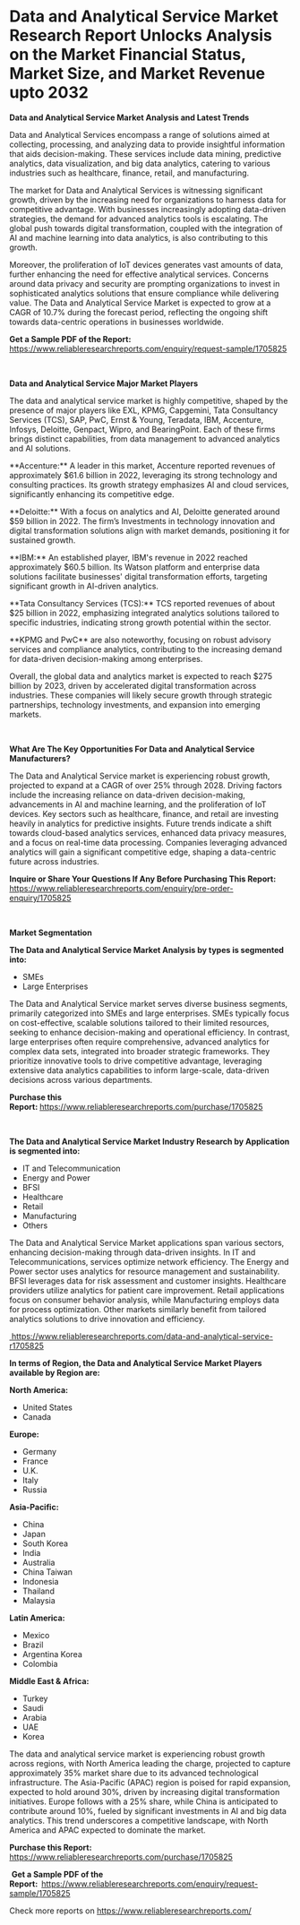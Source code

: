 <p><h1>Data and Analytical Service Market Research Report Unlocks Analysis on the Market Financial Status, Market Size, and Market Revenue upto 2032</h1></p><p><strong>Data and Analytical Service Market Analysis and Latest Trends</strong></p>
<p><p>Data and Analytical Services encompass a range of solutions aimed at collecting, processing, and analyzing data to provide insightful information that aids decision-making. These services include data mining, predictive analytics, data visualization, and big data analytics, catering to various industries such as healthcare, finance, retail, and manufacturing. </p><p>The market for Data and Analytical Services is witnessing significant growth, driven by the increasing need for organizations to harness data for competitive advantage. With businesses increasingly adopting data-driven strategies, the demand for advanced analytics tools is escalating. The global push towards digital transformation, coupled with the integration of AI and machine learning into data analytics, is also contributing to this growth.</p><p>Moreover, the proliferation of IoT devices generates vast amounts of data, further enhancing the need for effective analytical services. Concerns around data privacy and security are prompting organizations to invest in sophisticated analytics solutions that ensure compliance while delivering value. The Data and Analytical Service Market is expected to grow at a CAGR of 10.7% during the forecast period, reflecting the ongoing shift towards data-centric operations in businesses worldwide.</p></p>
<p><strong>Get a Sample PDF of the Report:&nbsp;</strong> <a href="https://www.reliableresearchreports.com/enquiry/request-sample/1705825?utm_campaign=2002&utm_medium=2&utm_source=Github&utm_content=ia&utm_term=10012025&utm_id=data-and-analytical-service">https://www.reliableresearchreports.com/enquiry/request-sample/1705825</a></p>
<p>&nbsp;</p>
<p><strong>Data and Analytical Service Major Market Players</strong></p>
<p><p>The data and analytical service market is highly competitive, shaped by the presence of major players like EXL, KPMG, Capgemini, Tata Consultancy Services (TCS), SAP, PwC, Ernst & Young, Teradata, IBM, Accenture, Infosys, Deloitte, Genpact, Wipro, and BearingPoint. Each of these firms brings distinct capabilities, from data management to advanced analytics and AI solutions.</p><p>**Accenture:** A leader in this market, Accenture reported revenues of approximately $61.6 billion in 2022, leveraging its strong technology and consulting practices. Its growth strategy emphasizes AI and cloud services, significantly enhancing its competitive edge.</p><p>**Deloitte:** With a focus on analytics and AI, Deloitte generated around $59 billion in 2022. The firm’s Investments in technology innovation and digital transformation solutions align with market demands, positioning it for sustained growth.</p><p>**IBM:** An established player, IBM's revenue in 2022 reached approximately $60.5 billion. Its Watson platform and enterprise data solutions facilitate businesses' digital transformation efforts, targeting significant growth in AI-driven analytics.</p><p>**Tata Consultancy Services (TCS):** TCS reported revenues of about $25 billion in 2022, emphasizing integrated analytics solutions tailored to specific industries, indicating strong growth potential within the sector.</p><p>**KPMG and PwC** are also noteworthy, focusing on robust advisory services and compliance analytics, contributing to the increasing demand for data-driven decision-making among enterprises.</p><p>Overall, the global data and analytics market is expected to reach $275 billion by 2023, driven by accelerated digital transformation across industries. These companies will likely secure growth through strategic partnerships, technology investments, and expansion into emerging markets.</p></p>
<p>&nbsp;</p>
<p><strong>What Are The Key Opportunities For Data and Analytical Service Manufacturers?</strong></p>
<p><p>The Data and Analytical Service market is experiencing robust growth, projected to expand at a CAGR of over 25% through 2028. Driving factors include the increasing reliance on data-driven decision-making, advancements in AI and machine learning, and the proliferation of IoT devices. Key sectors such as healthcare, finance, and retail are investing heavily in analytics for predictive insights. Future trends indicate a shift towards cloud-based analytics services, enhanced data privacy measures, and a focus on real-time data processing. Companies leveraging advanced analytics will gain a significant competitive edge, shaping a data-centric future across industries.</p></p>
<p><strong>Inquire or Share Your Questions If Any Before Purchasing This Report:</strong> <a href="https://www.reliableresearchreports.com/enquiry/pre-order-enquiry/1705825?utm_campaign=2002&utm_medium=2&utm_source=Github&utm_content=ia&utm_term=10012025&utm_id=data-and-analytical-service">https://www.reliableresearchreports.com/enquiry/pre-order-enquiry/1705825</a></p>
<p>&nbsp;</p>
<p><strong>Market Segmentation</strong></p>
<p><strong>The Data and Analytical Service Market Analysis by types is segmented into:</strong></p>
<p><ul><li>SMEs</li><li>Large Enterprises</li></ul></p>
<p><p>The Data and Analytical Service market serves diverse business segments, primarily categorized into SMEs and large enterprises. SMEs typically focus on cost-effective, scalable solutions tailored to their limited resources, seeking to enhance decision-making and operational efficiency. In contrast, large enterprises often require comprehensive, advanced analytics for complex data sets, integrated into broader strategic frameworks. They prioritize innovative tools to drive competitive advantage, leveraging extensive data analytics capabilities to inform large-scale, data-driven decisions across various departments.</p></p>
<p><strong>Purchase this Report:&nbsp;</strong><a href="https://www.reliableresearchreports.com/purchase/1705825?utm_campaign=2002&utm_medium=2&utm_source=Github&utm_content=ia&utm_term=10012025&utm_id=data-and-analytical-service">https://www.reliableresearchreports.com/purchase/1705825</a></p>
<p>&nbsp;</p>
<p><strong>The Data and Analytical Service Market Industry Research by Application is segmented into:</strong></p>
<p><ul><li>IT and Telecommunication</li><li>Energy and Power</li><li>BFSI</li><li>Healthcare</li><li>Retail</li><li>Manufacturing</li><li>Others</li></ul></p>
<p><p>The Data and Analytical Service Market applications span various sectors, enhancing decision-making through data-driven insights. In IT and Telecommunications, services optimize network efficiency. The Energy and Power sector uses analytics for resource management and sustainability. BFSI leverages data for risk assessment and customer insights. Healthcare providers utilize analytics for patient care improvement. Retail applications focus on consumer behavior analysis, while Manufacturing employs data for process optimization. Other markets similarly benefit from tailored analytics solutions to drive innovation and efficiency.</p></p>
<p><a href="https://www.reliableresearchreports.com/data-and-analytical-service-r1705825?utm_campaign=2002&utm_medium=2&utm_source=Github&utm_content=ia&utm_term=10012025&utm_id=data-and-analytical-service">&nbsp;https://www.reliableresearchreports.com/data-and-analytical-service-r1705825</a></p>
<p><strong>In terms of Region, the Data and Analytical Service Market Players available by Region are:</strong></p>
<p>
    <p> <strong> North America: </strong>
        <ul>
            <li>United States</li>
            <li>Canada</li>
        </ul>
        </p> 
    <p> <strong> Europe: </strong>
        <ul>
            <li>Germany</li>
            <li>France</li>
            <li>U.K.</li>
            <li>Italy</li>
            <li>Russia</li>
        </ul>
        </p> 
    <p> <strong> Asia-Pacific: </strong>
        <ul>
            <li>China</li>
            <li>Japan</li>
            <li>South Korea</li>
            <li>India</li>
            <li>Australia</li>
            <li>China Taiwan</li>
            <li>Indonesia</li>
            <li>Thailand</li>
            <li>Malaysia</li>
        </ul>
        </p> 
    <p> <strong> Latin America: </strong>
        <ul>
            <li>Mexico</li>
            <li>Brazil</li>
            <li>Argentina Korea</li>
            <li>Colombia</li>
        </ul>
        </p> 
    <p> <strong> Middle East & Africa: </strong>
        <ul>
            <li>Turkey</li>
            <li>Saudi</li>
            <li>Arabia</li>
            <li>UAE</li>
            <li>Korea</li>
        </ul>
    </p>
    </p>
<p><p>The data and analytical service market is experiencing robust growth across regions, with North America leading the charge, projected to capture approximately 35% market share due to its advanced technological infrastructure. The Asia-Pacific (APAC) region is poised for rapid expansion, expected to hold around 30%, driven by increasing digital transformation initiatives. Europe follows with a 25% share, while China is anticipated to contribute around 10%, fueled by significant investments in AI and big data analytics. This trend underscores a competitive landscape, with North America and APAC expected to dominate the market.</p></p>
<p><strong>Purchase this Report: </strong><a href="https://www.reliableresearchreports.com/purchase/1705825?utm_campaign=2002&utm_medium=2&utm_source=Github&utm_content=ia&utm_term=10012025&utm_id=data-and-analytical-service">https://www.reliableresearchreports.com/purchase/1705825</a></p>
<p>&nbsp;<strong>Get a Sample PDF of the Report:&nbsp;&nbsp;</strong><a href="https://www.reliableresearchreports.com/enquiry/request-sample/1705825?utm_campaign=2002&utm_medium=2&utm_source=Github&utm_content=ia&utm_term=10012025&utm_id=data-and-analytical-service">https://www.reliableresearchreports.com/enquiry/request-sample/1705825</a></p>
<p><strong></strong></p>
<p>Check more reports on <a href="https://www.reliableresearchreports.com/?utm_campaign=2002&utm_medium=2&utm_source=Github&utm_content=ia&utm_term=10012025&utm_id=data-and-analytical-service">https://www.reliableresearchreports.com/</a></p>